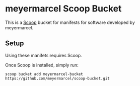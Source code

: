 meyermarcel Scoop Bucket
========================

This is a [Scoop](https://scoop.sh) bucket for manifests for software developed by meyermarcel.


Setup
-----

Using these manifets requires Scoop.

Once Scoop is installed, simply run:

    scoop bucket add meyermarcel-bucket https://github.com/meyermarcel/scoop-bucket.git
